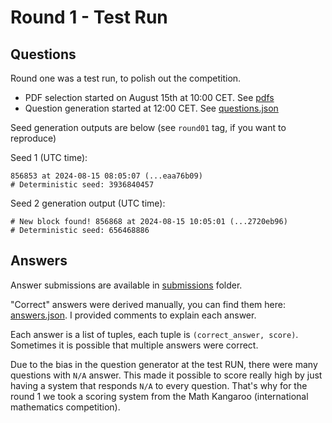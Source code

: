 # Round 1 - Test Run


## Questions 

Round one was a test run, to polish out the competition.

- PDF selection started on August 15th at 10:00 CET. See [pdfs](pdfs) 
- Question generation started at 12:00 CET. See  [questions.json](questions.json)

Seed generation outputs are below (see `round01` tag, if you want to reproduce)

Seed 1 (UTC time):

```text
856853 at 2024-08-15 08:05:07 (...eaa76b09)
# Deterministic seed: 3936840457
```

Seed 2 generation output (UTC time):

```text
# New block found! 856868 at 2024-08-15 10:05:01 (...2720eb96)
# Deterministic seed: 656468886
```

## Answers

Answer submissions are available in [submissions](submissions) folder.

"Correct" answers were derived manually, you can find them here: [answers.json](answers.json). I provided comments to explain each answer. 

Each answer is a list of tuples, each tuple is `(correct_answer, score)`. Sometimes it is possible that multiple answers were correct.

Due to the bias in the question generator at the test RUN, there were many questions with `N/A` answer. This made it possible to score really high by just having a system that responds `N/A` to every question. That's why for the round 1 we took a scoring system from the Math Kangaroo (international mathematics competition).





